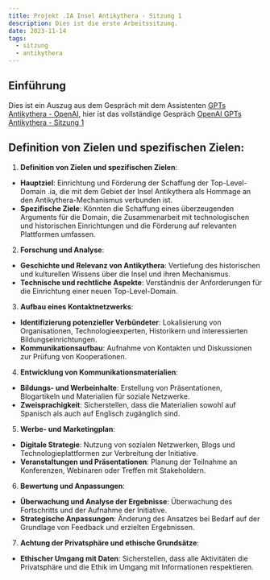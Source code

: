 ```yaml
---
title: Projekt .IA Insel Antikythera - Sitzung 1
description: Dies ist die erste Arbeitssitzung.
date: 2023-11-14
tags:
  - sitzung
  - antikythera
---
```


## Einführung

Dies ist ein Auszug aus dem Gespräch mit dem Assistenten [GPTs Antikythera - OpenAI](https://chat.openai.com/g/g-fnpHOClUW-anticitera), hier ist das vollständige Gespräch [OpenAI GPTs Antikythera - Sitzung 1](https://chat.openai.com/share/f89e60c3-e351-46e5-a8d7-3e04a6782f4e)

## Definition von Zielen und spezifischen Zielen:

1. **Definition von Zielen und spezifischen Zielen**:
  - **Hauptziel**: Einrichtung und Förderung der Schaffung der Top-Level-Domain .ia, die mit dem Gebiet der Insel Antikythera als Hommage an den Antikythera-Mechanismus verbunden ist.
  - **Spezifische Ziele**: Könnten die Schaffung eines überzeugenden Arguments für die Domain, die Zusammenarbeit mit technologischen und historischen Einrichtungen und die Förderung auf relevanten Plattformen umfassen.
2. **Forschung und Analyse**:
  - **Geschichte und Relevanz von Antikythera**: Vertiefung des historischen und kulturellen Wissens über die Insel und ihren Mechanismus.
  - **Technische und rechtliche Aspekte**: Verständnis der Anforderungen für die Einrichtung einer neuen Top-Level-Domain.
3. **Aufbau eines Kontaktnetzwerks**:
  - **Identifizierung potenzieller Verbündeter**: Lokalisierung von Organisationen, Technologieexperten, Historikern und interessierten Bildungseinrichtungen.
  - **Kommunikationsaufbau**: Aufnahme von Kontakten und Diskussionen zur Prüfung von Kooperationen.
4. **Entwicklung von Kommunikationsmaterialien**:
  - **Bildungs- und Werbeinhalte**: Erstellung von Präsentationen, Blogartikeln und Materialien für soziale Netzwerke.
  - **Zweisprachigkeit**: Sicherstellen, dass die Materialien sowohl auf Spanisch als auch auf Englisch zugänglich sind.
5. **Werbe- und Marketingplan**:
  - **Digitale Strategie**: Nutzung von sozialen Netzwerken, Blogs und Technologieplattformen zur Verbreitung der Initiative.
  - **Veranstaltungen und Präsentationen**: Planung der Teilnahme an Konferenzen, Webinaren oder Treffen mit Stakeholdern.
6. **Bewertung und Anpassungen**:
  - **Überwachung und Analyse der Ergebnisse**: Überwachung des Fortschritts und der Aufnahme der Initiative.
  - **Strategische Anpassungen**: Änderung des Ansatzes bei Bedarf auf der Grundlage von Feedback und erzielten Ergebnissen.
7. **Achtung der Privatsphäre und ethische Grundsätze**:
  - **Ethischer Umgang mit Daten**: Sicherstellen, dass alle Aktivitäten die Privatsphäre und die Ethik im Umgang mit Informationen respektieren.
